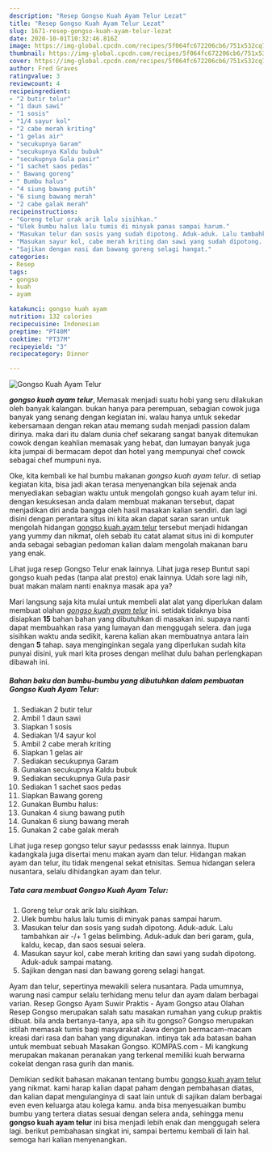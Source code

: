 ```yaml
---
description: "Resep Gongso Kuah Ayam Telur Lezat"
title: "Resep Gongso Kuah Ayam Telur Lezat"
slug: 1671-resep-gongso-kuah-ayam-telur-lezat
date: 2020-10-01T10:32:46.816Z
image: https://img-global.cpcdn.com/recipes/5f064fc672206cb6/751x532cq70/gongso-kuah-ayam-telur-foto-resep-utama.jpg
thumbnail: https://img-global.cpcdn.com/recipes/5f064fc672206cb6/751x532cq70/gongso-kuah-ayam-telur-foto-resep-utama.jpg
cover: https://img-global.cpcdn.com/recipes/5f064fc672206cb6/751x532cq70/gongso-kuah-ayam-telur-foto-resep-utama.jpg
author: Fred Graves
ratingvalue: 3
reviewcount: 4
recipeingredient:
- "2 butir telur"
- "1 daun sawi"
- "1 sosis"
- "1/4 sayur kol"
- "2 cabe merah kriting"
- "1 gelas air"
- "secukupnya Garam"
- "secukupnya Kaldu bubuk"
- "secukupnya Gula pasir"
- "1 sachet saos pedas"
- " Bawang goreng"
- " Bumbu halus"
- "4 siung bawang putih"
- "6 siung bawang merah"
- "2 cabe galak merah"
recipeinstructions:
- "Goreng telur orak arik lalu sisihkan."
- "Ulek bumbu halus lalu tumis di minyak panas sampai harum."
- "Masukan telur dan sosis yang sudah dipotong. Aduk-aduk. Lalu tambahkan air -/+ 1 gelas belimbing. Aduk-aduk dan beri garam, gula, kaldu, kecap, dan saos sesuai selera."
- "Masukan sayur kol, cabe merah kriting dan sawi yang sudah dipotong. Aduk-aduk sampai matang."
- "Sajikan dengan nasi dan bawang goreng selagi hangat."
categories:
- Resep
tags:
- gongso
- kuah
- ayam

katakunci: gongso kuah ayam 
nutrition: 132 calories
recipecuisine: Indonesian
preptime: "PT40M"
cooktime: "PT37M"
recipeyield: "3"
recipecategory: Dinner

---
```



![Gongso Kuah Ayam Telur](https://img-global.cpcdn.com/recipes/5f064fc672206cb6/751x532cq70/gongso-kuah-ayam-telur-foto-resep-utama.jpg)

<b><i>gongso kuah ayam telur</i></b>, Memasak menjadi suatu hobi yang seru dilakukan oleh banyak kalangan. bukan hanya para perempuan, sebagian cowok juga banyak yang senang dengan kegiatan ini. walau hanya untuk sekedar kebersamaan dengan rekan atau memang sudah menjadi passion dalam dirinya. maka dari itu dalam dunia chef sekarang sangat banyak ditemukan cowok dengan keahlian memasak yang hebat, dan lumayan banyak juga kita jumpai di bermacam depot dan hotel yang mempunyai chef cowok sebagai chef mumpuni nya.

Oke, kita kembali ke hal bumbu makanan <i>gongso kuah ayam telur</i>. di setiap kegiatan kita, bisa jadi akan terasa menyenangkan bila sejenak anda menyediakan sebagian waktu untuk mengolah gongso kuah ayam telur ini. dengan kesuksesan anda dalam membuat makanan tersebut, dapat menjadikan diri anda bangga oleh hasil masakan kalian sendiri. dan lagi disini dengan perantara situs ini kita akan dapat saran saran untuk mengolah hidangan <u>gongso kuah ayam telur</u> tersebut menjadi hidangan yang yummy dan nikmat, oleh sebab itu catat alamat situs ini di komputer anda sebagai sebagian pedoman kalian dalam mengolah makanan baru yang enak.

Lihat juga resep Gongso Telur enak lainnya. Lihat juga resep Buntut sapi gongso kuah pedas (tanpa alat presto) enak lainnya. Udah sore lagi nih, buat makan malam nanti enaknya masak apa ya?


Mari langsung saja kita mulai untuk membeli alat alat yang diperlukan dalam membuat olahan <u><i>gongso kuah ayam telur</i></u> ini. setidak tidaknya bisa disiapkan <b>15</b> bahan bahan yang dibutuhkan di masakan ini. supaya nanti dapat membuahkan rasa yang lumayan dan menggugah selera. dan juga sisihkan waktu anda sedikit, karena kalian akan membuatnya antara lain dengan <b>5</b> tahap. saya menginginkan segala yang diperlukan sudah kita punyai disini, yuk mari kita proses dengan melihat dulu bahan perlengkapan dibawah ini.

<!--inarticleads1-->

##### Bahan baku dan bumbu-bumbu yang dibutuhkan dalam pembuatan Gongso Kuah Ayam Telur:

1. Sediakan 2 butir telur
1. Ambil 1 daun sawi
1. Siapkan 1 sosis
1. Sediakan 1/4 sayur kol
1. Ambil 2 cabe merah kriting
1. Siapkan 1 gelas air
1. Sediakan secukupnya Garam
1. Gunakan secukupnya Kaldu bubuk
1. Sediakan secukupnya Gula pasir
1. Sediakan 1 sachet saos pedas
1. Siapkan  Bawang goreng
1. Gunakan  Bumbu halus:
1. Gunakan 4 siung bawang putih
1. Gunakan 6 siung bawang merah
1. Gunakan 2 cabe galak merah


Lihat juga resep gongso telur sayur pedassss enak lainnya. Itupun kadangkala juga disertai menu makan ayam dan telur. Hidangan makan ayam dan telur, itu tidak mengenal sekat etnisitas. Semua hidangan selera nusantara, selalu dihidangkan ayam dan telur. 

<!--inarticleads2-->

##### Tata cara membuat Gongso Kuah Ayam Telur:

1. Goreng telur orak arik lalu sisihkan.
1. Ulek bumbu halus lalu tumis di minyak panas sampai harum.
1. Masukan telur dan sosis yang sudah dipotong. Aduk-aduk. Lalu tambahkan air -/+ 1 gelas belimbing. Aduk-aduk dan beri garam, gula, kaldu, kecap, dan saos sesuai selera.
1. Masukan sayur kol, cabe merah kriting dan sawi yang sudah dipotong. Aduk-aduk sampai matang.
1. Sajikan dengan nasi dan bawang goreng selagi hangat.


Ayam dan telur, sepertinya mewakili selera nusantara. Pada umumnya, warung nasi campur selalu terhidang menu telur dan ayam dalam berbagai varian. Resep Gongso Ayam Suwir Praktis - Ayam Gongso atau Olahan Resep Gongso merupakan salah satu masakan rumahan yang cukup praktis dibuat. bila anda bertanya-tanya, apa sih itu gongso? Gongso merupakan istilah memasak tumis bagi masyarakat Jawa dengan bermacam-macam kreasi dari rasa dan bahan yang digunakan. intinya tak ada batasan bahan untuk membuat sebuah Masakan Gongso. KOMPAS.com - Mi kangkung merupakan makanan peranakan yang terkenal memiliki kuah berwarna cokelat dengan rasa gurih dan manis. 

Demikian sedikit bahasan makanan tentang bumbu <u>gongso kuah ayam telur</u> yang nikmat. kami harap kalian dapat paham dengan pembahasan diatas, dan kalian dapat mengulanginya di saat lain untuk di sajikan dalam berbagai even even keluarga atau kolega kamu. anda bisa menyesuaikan bumbu bumbu yang tertera diatas sesuai dengan selera anda, sehingga menu <b>gongso kuah ayam telur</b> ini bisa menjadi lebih enak dan menggugah selera lagi. berikut pembahasan singkat ini, sampai bertemu kembali di lain hal. semoga hari kalian menyenangkan.
